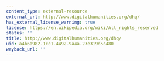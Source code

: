 ```yaml
---
content_type: external-resource
external_url: http://www.digitalhumanities.org/dhq/
has_external_license_warning: true
license: https://en.wikipedia.org/wiki/All_rights_reserved
status: ''
title: http://www.digitalhumanities.org/dhq/
uid: a4b6a982-1cc1-4492-9a4a-23e319d5c480
wayback_url: ''
---
```

